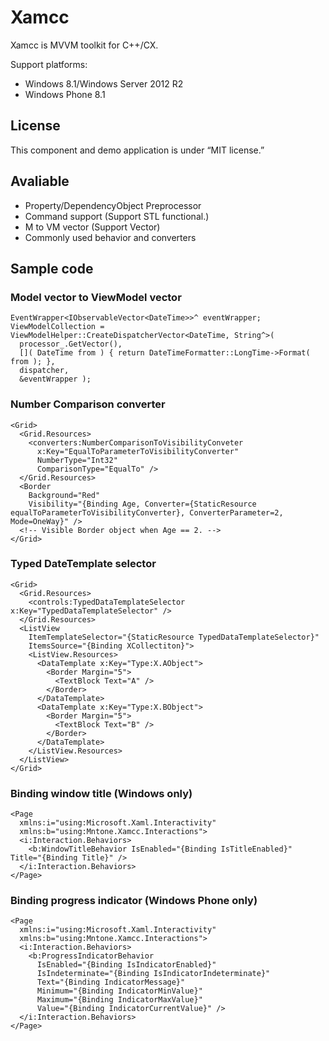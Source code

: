 # Xamcc
Xamcc is MVVM toolkit for C++/CX.

Support platforms:

- Windows 8.1/Windows Server 2012 R2
- Windows Phone 8.1

## License
This component and demo application is under “MIT license.”

## Avaliable
- Property/DependencyObject Preprocessor
- Command support (Support STL functional.)
- M to VM vector (Support Vector)
- Commonly used behavior and converters

## Sample code

### Model vector to ViewModel vector
	EventWrapper<IObservableVector<DateTime>>^ eventWrapper;
	ViewModelCollection = ViewModelHelper::CreateDispatcherVector<DateTime, String^>(
	  processor_.GetVector(),
	  []( DateTime from ) { return DateTimeFormatter::LongTime->Format( from ); },
	  dispatcher,
	  &eventWrapper );

### Number Comparison converter
	<Grid>
	  <Grid.Resources>
	    <converters:NumberComparisonToVisibilityConveter
	      x:Key="EqualToParameterToVisibilityConverter"
	      NumberType="Int32"
	      ComparisonType="EqualTo" />
	  </Grid.Resources>
	  <Border
	    Background="Red"
	    Visibility="{Binding Age, Converter={StaticResource equalToParameterToVisibilityConverter}, ConverterParameter=2, Mode=OneWay}" />
	  <!-- Visible Border object when Age == 2. -->
	</Grid>

### Typed DateTemplate selector
	<Grid>
	  <Grid.Resources>
	    <controls:TypedDataTemplateSelector x:Key="TypedDataTemplateSelector" />
	  </Grid.Resources>
	  <ListView
	    ItemTemplateSelector="{StaticResource TypedDataTemplateSelector}"
	    ItemsSource="{Binding XCollectiton}">
	    <ListView.Resources>
	      <DataTemplate x:Key="Type:X.AObject">
	        <Border Margin="5">
	  	      <TextBlock Text="A" />
	        </Border>
	      </DataTemplate>
	      <DataTemplate x:Key="Type:X.BObject">
	        <Border Margin="5">
		      <TextBlock Text="B" />
		    </Border>
		  </DataTemplate>
	    </ListView.Resources>
	  </ListView>
	</Grid>

### Binding window title (Windows only)
	<Page
	  xmlns:i="using:Microsoft.Xaml.Interactivity"
	  xmlns:b="using:Mntone.Xamcc.Interactions">
	  <i:Interaction.Behaviors>
	    <b:WindowTitleBehavior IsEnabled="{Binding IsTitleEnabled}" Title="{Binding Title}" />
	  </i:Interaction.Behaviors>
	</Page>

### Binding progress indicator (Windows Phone only)
	<Page
	  xmlns:i="using:Microsoft.Xaml.Interactivity"
	  xmlns:b="using:Mntone.Xamcc.Interactions">
	  <i:Interaction.Behaviors>
	    <b:ProgressIndicatorBehavior
	      IsEnabled="{Binding IsIndicatorEnabled}"
	      IsIndeterminate="{Binding IsIndicatorIndeterminate}"
	      Text="{Binding IndicatorMessage}"
	      Minimum="{Binding IndicatorMinValue}"
	      Maximum="{Binding IndicatorMaxValue}"
	      Value="{Binding IndicatorCurrentValue}" />
	  </i:Interaction.Behaviors>
	</Page>